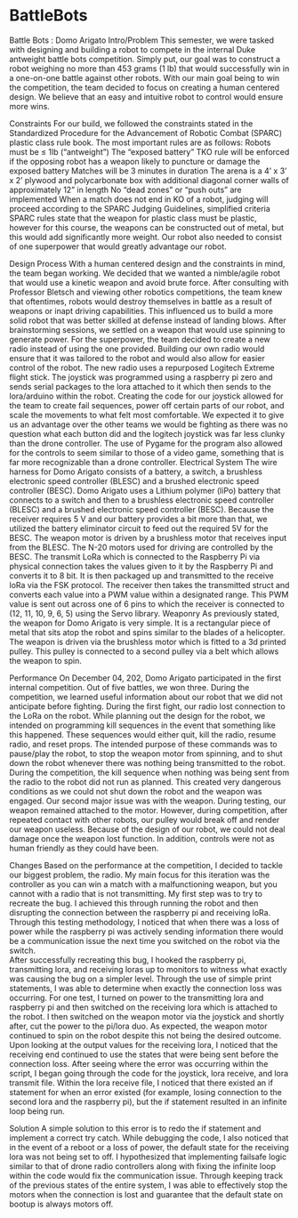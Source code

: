 # BattleBots


Battle Bots : Domo Arigato
Intro/Problem
This semester, we were tasked with designing and building a robot to compete in the internal Duke antweight battle bots competition. Simply put, our goal was to construct a robot weighing no more than 453 grams (1 lb) that would successfully win in a one-on-one battle against other robots. With our main goal being to win the competition, the team decided to focus on creating a human centered design. We believe that an easy and intuitive robot to control would ensure more wins. 

Constraints
For our build, we followed the constraints stated in the Standardized Procedure for the Advancement of Robotic Combat (SPARC) plastic class rule book. The most important rules are as follows:
 Robots must be ≤ 1lb (“antweight”) 
The “exposed battery” TKO rule will be enforced if the opposing robot has a weapon likely to puncture or damage the exposed battery
Matches will be 3 minutes in duration
The arena is a 4’ x 3’ x 2’ plywood and polycarbonate box with additional diagonal corner walls of approximately 12” in length
No “dead zones” or “push outs” are implemented
When a match does not end in KO of a robot, judging will proceed according to the SPARC Judging Guidelines, simplified criteria
SPARC rules state that the weapon for plastic class must be plastic, however for this course, the weapons can be constructed out of metal, but  this would add significantly more weight. Our robot also needed to consist of one superpower that would greatly advantage our robot.

Design Process
With a human centered design and the constraints  in mind, the team began working. We decided that we wanted a nimble/agile robot that would use a kinetic weapon and avoid brute force. After consulting with Professor Bletsch and viewing other robotics competitions, the team knew that oftentimes, robots would destroy themselves in battle as a result of weapons or inapt driving capabilities. This influenced us to build a more solid robot that was better skilled at defense instead of landing blows. 
After brainstorming sessions, we settled on a weapon that would use spinning to generate power. 
For the superpower, the team decided to create a new radio instead of using the one provided. Building our own radio would ensure that it was tailored to the robot and would also allow for easier control of the robot. 
The new radio uses a repurposed Logitech Extreme flight stick. The joystick was programmed using a raspberry pi zero and sends serial packages to the lora attached to it which then sends to the lora/arduino within the robot. Creating the code for our joystick allowed for the team to create fail sequences, power off certain parts of our robot, and scale the movements to what felt most comfortable. We expected it to give us an advantage over the other teams we would be fighting as there was no question what each button did and the logitech joystick was far less clunky than the drone controller. The use of Pygame for the program also allowed for the controls to seem similar to those of a video game, something that is far more recognizable than a drone controller. 
Electrical System
The wire harness for Domo Arigato consists of a battery, a switch, a brushless electronic speed controller (BLESC) and a brushed electronic speed controller (BESC). 
Domo Arigato uses a Lithium polymer (liPo) battery that connects to a switch and then to a brushless electronic speed controller (BLESC) and a brushed electronic speed controller (BESC). Because the receiver requires 5 V and our battery provides a bit more than that, we utilized the battery eliminator circuit to feed out the required 5V for the  BESC. The weapon motor is driven by a brushless motor that receives input from the BLESC. The N-20 motors used for driving are controlled by the BESC. 
The transmit LoRa which is connected to the Raspberry Pi via physical connection takes the values given to it by the Raspberry Pi and converts it to 8 bit. It is then packaged up and transmitted to the receive loRa via the FSK protocol. The receiver then takes the transmitted struct and converts each value into a PWM value within a designated range. This PWM value is sent out across one of 6 pins to which the receiver is connected to (12, 11, 10, 9, 6, 5) using the Servo library. 
Weaponry
As previously stated, the weapon for Domo Arigato is very simple. It is a rectangular piece of metal that sits atop the robot and spins similar to the blades of a helicopter. The weapon is driven via the brushless motor which is fitted to a 3d printed pulley. This pulley is connected to a second pulley via a belt which allows the weapon to spin. 

Performance
On December 04, 202, Domo Arigato participated in the first internal competition. Out of five battles, we won three. During the competition, we learned useful information about our robot that we did not anticipate before fighting. During the first fight, our radio lost connection to the LoRa on the robot. While planning out the design for the robot, we intended on programming kill sequences in the event that something like this happened. These sequences would either quit, kill the radio, resume radio, and reset props. The intended purpose of these commands was to pause/play the robot, to stop the weapon motor from spinning, and to shut down the robot whenever there was nothing being transmitted to the robot. During the competition, the kill sequence when nothing was being sent from the radio to the robot did not run as planned. This created very dangerous conditions as we could not shut down the robot and the weapon was engaged. 
Our second major issue was with the weapon. During testing, our weapon remained attached to the motor. However, during competition, after repeated contact with other robots, our pulley would break off and render our weapon useless. Because of the design of our robot, we could not deal damage once the weapon lost function. In addition, controls were not as human friendly as they could have been.

Changes
Based on the performance at the competition, I decided to tackle our  biggest problem, the radio. My main focus for this iteration was the controller as you can win a match with a malfunctioning weapon, but you cannot with a radio that is not transmitting. My first step was to try to recreate the bug. I achieved this through running the robot and then disrupting the connection between the raspberry pi and receiving loRa. Through this testing methodology, I noticed that when there was a loss of power while the raspberry pi was actively sending information there would be a communication issue the next time you switched on the robot via the switch.  	
After successfully recreating this bug, I hooked the raspberry pi, transmitting lora, and receiving loras up to monitors to witness what exactly was causing the bug on a simpler level. Through the use of simple print statements, I was able to determine when exactly the connection loss was occurring. 
For one test, I turned on power to the transmitting lora and raspberry pi and then switched on the receiving lora which is attached to the robot. I then switched on the weapon motor via the joystick and shortly after, cut the power to the pi/lora duo. As expected, the weapon motor continued to spin on the robot despite this not being the desired outcome. Upon looking at the output values for the receiving lora, I noticed that the receiving end continued to use the states that were being sent before the connection loss. 
After seeing where the error was occurring within the script, I began going through the code for the joystick, lora receive, and lora transmit file. Within the lora receive file, I noticed that there existed an if statement for when an error existed (for example, losing connection to the second lora and the raspberry pi), but the if statement resulted in an infinite loop being run. 

Solution
A simple solution to this error is to redo the if statement and implement a correct try catch. While debugging the code, I also noticed that in the event of a reboot or a loss of power, the default state for the receiving lora was not being set to off. I hypothesized that implementing failsafe logic similar to that of drone radio controllers along with fixing the infinite loop within the code would fix the communication issue. 
Through keeping track of the previous states of the entire system, I was able to effectively stop the motors when the connection is lost and guarantee that the default state on bootup is always motors off. 









